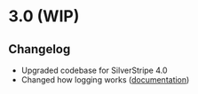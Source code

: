 # 3.0 (WIP)

## Changelog
 * Upgraded codebase for SilverStripe 4.0
 * Changed how logging works ([documentation](../en/Logging.md))
